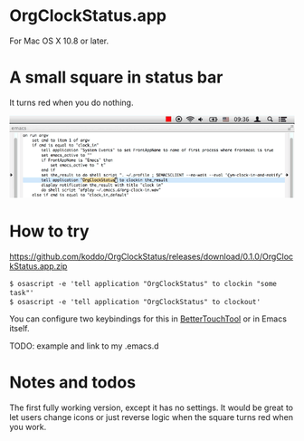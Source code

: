 OrgClockStatus.app
======

For Mac OS X 10.8 or later.

# A small square in status bar

It turns red when you do nothing.

![](visual_explanation.gif?raw=true)

# How to try

https://github.com/koddo/OrgClockStatus/releases/download/0.1.0/OrgClockStatus.app.zip

```
$ osascript -e 'tell application "OrgClockStatus" to clockin "some task"'
$ osascript -e 'tell application "OrgClockStatus" to clockout'
```

You can configure two keybindings for this in [BetterTouchTool](http://www.boastr.net/) or in Emacs itself.

TODO: example and link to my .emacs.d

# Notes and todos

The first fully working version, except it has no settings.
It would be great to let users change icons or just reverse logic when the square turns red when you work. 
